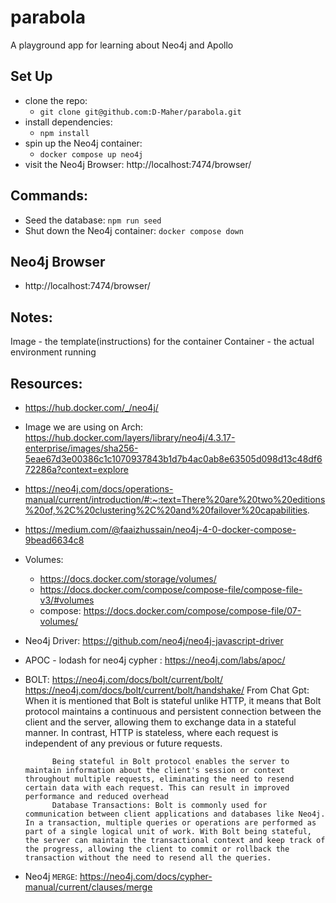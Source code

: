 # parabola
A playground app for learning about Neo4j and Apollo

## Set Up
   - clone the repo:
      - `git clone git@github.com:D-Maher/parabola.git`
   - install dependencies:
      - `npm install`
   - spin up the Neo4j container:
     - `docker compose up neo4j`
   - visit the Neo4j Browser: http://localhost:7474/browser/

## Commands:
   - Seed the database: `npm run seed`
   - Shut down the Neo4j container: `docker compose down`

## Neo4j Browser
 - http://localhost:7474/browser/

## Notes:
Image - the template(instructions) for the container
Container - the actual environment running

## Resources:
 - https://hub.docker.com/_/neo4j/
 - Image we are using on Arch: https://hub.docker.com/layers/library/neo4j/4.3.17-enterprise/images/sha256-5eae67d3e00386c1c1070937843b1d7b4ac0ab8e63505d098d13c48df672286a?context=explore
 - https://neo4j.com/docs/operations-manual/current/introduction/#:~:text=There%20are%20two%20editions%20of,%2C%20clustering%2C%20and%20failover%20capabilities.
 - https://medium.com/@faaizhussain/neo4j-4-0-docker-compose-9bead6634c8
 - Volumes:
    - https://docs.docker.com/storage/volumes/
    - https://docs.docker.com/compose/compose-file/compose-file-v3/#volumes
    - compose: https://docs.docker.com/compose/compose-file/07-volumes/
 - Neo4j Driver: https://github.com/neo4j/neo4j-javascript-driver

- APOC - lodash for neo4j cypher : https://neo4j.com/labs/apoc/
- BOLT: https://neo4j.com/docs/bolt/current/bolt/
      https://neo4j.com/docs/bolt/current/bolt/handshake/
         From Chat Gpt:
            When it is mentioned that Bolt is stateful unlike HTTP, it means that Bolt protocol maintains a continuous and persistent connection between the client and the server, allowing them to exchange data in a stateful manner. In contrast, HTTP is stateless, where each request is independent of any previous or future requests.

            Being stateful in Bolt protocol enables the server to maintain information about the client's session or context throughout multiple requests, eliminating the need to resend certain data with each request. This can result in improved performance and reduced overhead
            Database Transactions: Bolt is commonly used for communication between client applications and databases like Neo4j. In a transaction, multiple queries or operations are performed as part of a single logical unit of work. With Bolt being stateful, the server can maintain the transactional context and keep track of the progress, allowing the client to commit or rollback the transaction without the need to resend all the queries.

- Neo4j `MERGE`: https://neo4j.com/docs/cypher-manual/current/clauses/merge
